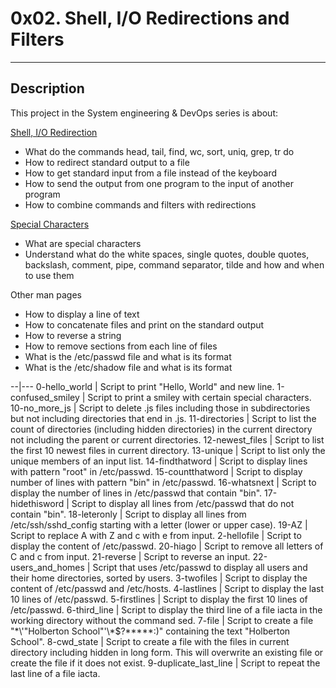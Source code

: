 # 0x02. Shell, I/O Redirections and Filters
---
## Description

This project in the System engineering & DevOps series is about:

[Shell, I/O Redirection](http://linuxcommand.org/lc3_lts0070.php)
* What do the commands head, tail, find, wc, sort, uniq, grep, tr do
* How to redirect standard output to a file
* How to get standard input from a file instead of the keyboard
* How to send the output from one program to the input of another program
* How to combine commands and filters with redirections

[Special Characters](http://mywiki.wooledge.org/BashGuide/SpecialCharacters)
* What are special characters
* Understand what do the white spaces, single quotes, double quotes, backslash, comment, pipe, command separator, tilde and how and when to use them

Other man pages
* How to display a line of text
* How to concatenate files and print on the standard output
* How to reverse a string
* How to remove sections from each line of files
* What is the /etc/passwd file and what is its format
* What is the /etc/shadow file and what is its format

--|---
0-hello_world | Script to print "Hello, World" and new line.
1-confused_smiley | Script to print a smiley with certain special characters.
10-no_more_js | Script to delete .js files including those in subdirectories but not including directories that end in .js.
11-directories | Script to list the count of directories (including hidden directories) in the current directory not including the parent or current directories.
12-newest_files | Script to list the first 10 newest files in current directory.
13-unique | Script to list only the unique members of an input list.
14-findthatword | Script to display lines with pattern "root" in /etc/passwd.
15-countthatword | Script to display number of lines with pattern "bin" in /etc/passwd.
16-whatsnext |  Script to display the number of lines in /etc/passwd that contain "bin".
17-hidethisword | Script to display all lines from /etc/passwd that do not contain "bin".
18-leteronly | Script to display all lines from /etc/ssh/sshd_config starting with a letter (lower or upper case).
19-AZ | Script to replace A with Z and c with e from input.
2-hellofile | Script to display the content of /etc/passwd.
20-hiago | Script to remove all letters of C and c from input.
21-reverse | Script to reverse an input.
22-users_and_homes | Script that uses /etc/passwd to display all users and their home directories, sorted by users.
3-twofiles | Script to display the content of /etc/passwd and /etc/hosts.
4-lastlines | Script to display the last 10 lines of /etc/passwd.
5-firstlines | Script to display the first 10 lines of /etc/passwd.
6-third_line | Script to display the third line of a file iacta in the working directory without the command sed.
7-file | Script to create a file "\*\\'"Holberton School"\'\\*$\?\*\*\*\*\*:)" containing the text "Holberton School".
8-cwd_state | Script to create a file with the files in current directory including hidden in long form. This will overwrite an existing file or create the file if it does not exist.
9-duplicate_last_line | Script to repeat the last line of a file iacta.
